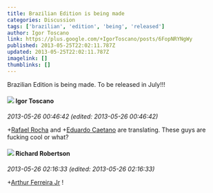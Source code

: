 ```yaml
---
title: Brazilian Edition is being made
categories: Discussion
tags: ['brazilian', 'edition', 'being', 'released']
author: Igor Toscano
link: https://plus.google.com/+IgorToscano/posts/6FopNRYNgWy
published: 2013-05-25T22:02:11.787Z
updated: 2013-05-25T22:02:11.787Z
imagelink: []
thumblinks: []
---
```


Brazilian Edition is being made. To be released in July!!!
<div id='comment z12zcxcxlojqxhhcz23exh1ibtrzf5hmg'>
  <h4><img src='{{site.baseurl}}//images/avatars/113125437638812023547_photo.jpg'> Igor Toscano</h4>
      <p><cite>2013-05-26 00:46:42 (edited: 2013-05-26 00:46:42)</cite></p>
        <p><span class="proflinkWrapper"><span class="proflinkPrefix">+</span><a class="proflink" href="https://plus.google.com/101965113538256404022" oid="101965113538256404022">Rafael Rocha</a></span> and <span class="proflinkWrapper"><span class="proflinkPrefix">+</span><a class="proflink" href="https://plus.google.com/108001719161337071963" oid="108001719161337071963">Eduardo Caetano</a></span> are translating. These guys are fucking cool or what?</p>
</div>
        

<div id='comment z12zcxcxlojqxhhcz23exh1ibtrzf5hmg'>
  <h4><img src='{{site.baseurl}}//images/avatars/108034461092234678612_photo.jpg'> Richard Robertson</h4>
      <p><cite>2013-05-26 02:16:33 (edited: 2013-05-26 02:16:33)</cite></p>
        <p><span class="proflinkWrapper"><span class="proflinkPrefix">+</span><a class="proflink" href="https://plus.google.com/112966921385873627082" oid="112966921385873627082">Arthur Ferreira Jr</a></span> !</p>
</div>
        